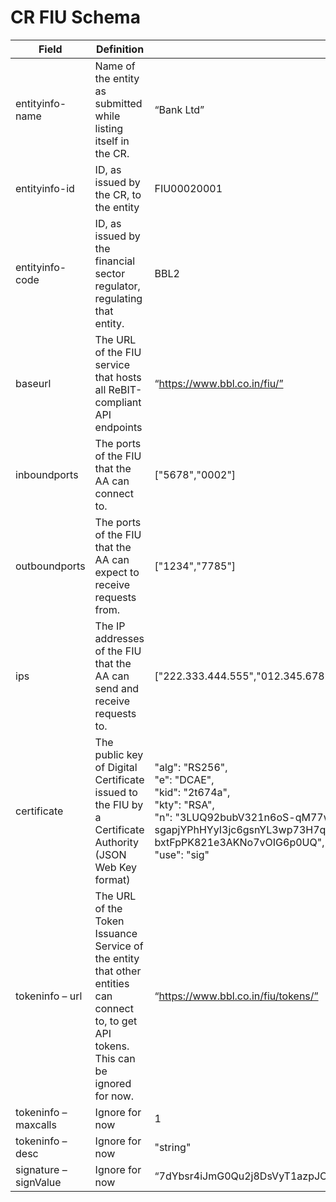# CR FIU Schema



| Field                 | Definition                                                                                                                              | Example                                                                                                                                                                                                                                                                                                                                                                                                                                                       |
| --------------------- | --------------------------------------------------------------------------------------------------------------------------------------- | ------------------------------------------------------------------------------------------------------------------------------------------------------------------------------------------------------------------------------------------------------------------------------------------------------------------------------------------------------------------------------------------------------------------------------------------------------------- |
| entityinfo-name       | Name of the entity as submitted while listing itself in the CR.                                                                         | “Bank Ltd”                                                                                                                                                                                                                                                                                                                                                                                                                                                    |
| entityinfo-id         | ID, as issued by the CR, to the entity                                                                                                  | FIU00020001                                                                                                                                                                                                                                                                                                                                                                                                                                                   |
| entityinfo-code       | ID, as issued by the financial sector regulator, regulating that entity.                                                                | BBL2                                                                                                                                                                                                                                                                                                                                                                                                                                                          |
| baseurl               | The URL of the FIU service that hosts all ReBIT-compliant API endpoints                                                                 | “https://www.bbl.co.in/fiu/”                                                                                                                                                                                                                                                                                                                                                                                                                                  |
| inboundports          | The ports of the FIU that the AA can connect to.                                                                                        | \["5678","0002"]                                                                                                                                                                                                                                                                                                                                                                                                                                              |
| outboundports         | The ports of the FIU that the AA can expect to receive requests from.                                                                   | \["1234","7785"]                                                                                                                                                                                                                                                                                                                                                                                                                                              |
| ips                   | The IP addresses of the FIU that the AA can send and receive requests to.                                                               | \["222.333.444.555","012.345.678.901"]                                                                                                                                                                                                                                                                                                                                                                                                                        |
| certificate           | The public key of Digital Certificate issued to the FIU by a Certificate Authority (JSON Web Key format)                                | <p>"alg": "RS256",<br>"e": "DCAE",<br>"kid": "2t674a",<br>"kty": "RSA",<br>"n": "3LUQ92bubV321n6oS-qM77w9yqQAV0DXLreOf7iC_-sgapjYPhHYyI3jc6gsnYL3wp73H7qDsPUGh2iF7oVmyrUec80p8NQvjqYIMOp6iK0Cz9Ouq_CVbYZPdEDXaWO7Zrlxf8ZjkDzh9KumjSJ67a9lvRSs7ZEEwlC7gLKjgsKq8pei9Y2mGxWUTM1Od2xes1DpSZgoCRKu3BgJ2ZfjslUo6kFr7ItmHBlpEL5sIrI2DpRHao2dJwbawdA5nGXheR3qv5I6OIF0_mX0PjRasEBvkLTe8Muc4HMTLx_zmg1LzKwb6khXLCTe6ET-bxtFpPK821e3AKNo7vOIG6p0UQ",<br>"use": "sig"</p> |
| tokeninfo – url       | The URL of the Token Issuance Service of the entity that other entities can connect to, to get API tokens. This can be ignored for now. | “https://www.bbl.co.in/fiu/tokens/”                                                                                                                                                                                                                                                                                                                                                                                                                           |
| tokeninfo – maxcalls  | Ignore for now                                                                                                                          | 1                                                                                                                                                                                                                                                                                                                                                                                                                                                             |
| tokeninfo – desc      | Ignore for now                                                                                                                          | "string"                                                                                                                                                                                                                                                                                                                                                                                                                                                      |
| signature – signValue | Ignore for now                                                                                                                          | “7dYbsr4iJmG0Qu2j8DsVyT1azpJC\_NG84Ty5KKthuCaPod7iI7w0LKmX0PjRasEBvkLTe8Muc4“                                                                                                                                                                                                                                                                                                                                                                                 |

